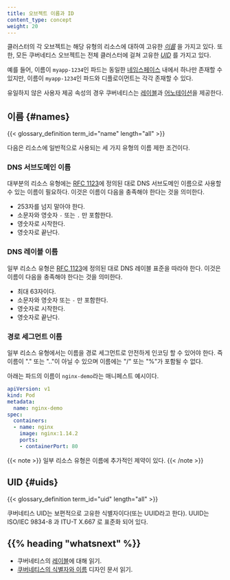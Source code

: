 ```yaml
---
title: 오브젝트 이름과 ID
content_type: concept
weight: 20
---
```


<!-- overview -->

클러스터의 각 오브젝트는 해당 유형의 리소스에 대하여 고유한 [_이름_](#names) 을 가지고 있다.
또한, 모든 쿠버네티스 오브젝트는 전체 클러스터에 걸쳐 고유한 [_UID_](#uids) 를 가지고 있다.

예를 들어, 이름이 `myapp-1234`인 파드는 동일한 [네임스페이스](/ko/docs/concepts/overview/working-with-objects/namespaces/) 내에서 하나만 존재할 수 있지만, 이름이 `myapp-1234`인 파드와 디플로이먼트는 각각 존재할 수 있다.

유일하지 않은 사용자 제공 속성의 경우 쿠버네티스는 [레이블](/ko/docs/concepts/overview/working-with-objects/labels/)과 [어노테이션](/ko/docs/concepts/overview/working-with-objects/annotations/)을 제공한다.



<!-- body -->

## 이름 {#names}

{{< glossary_definition term_id="name" length="all" >}}

다음은 리소스에 일반적으로 사용되는 세 가지 유형의 이름 제한 조건이다.

### DNS 서브도메인 이름

대부분의 리소스 유형에는 [RFC 1123](https://tools.ietf.org/html/rfc1123)에 정의된 대로 
DNS 서브도메인 이름으로 사용할 수 있는 이름이 필요하다.
이것은 이름이 다음을 충족해야 한다는 것을 의미한다.

- 253자를 넘지 말아야 한다.
- 소문자와 영숫자 `-` 또는 `.` 만 포함한다.
- 영숫자로 시작한다.
- 영숫자로 끝난다.

### DNS 레이블 이름

일부 리소스 유형은 [RFC 1123](https://tools.ietf.org/html/rfc1123)에
정의된 대로 DNS 레이블 표준을 따라야 한다.
이것은 이름이 다음을 충족해야 한다는 것을 의미한다.

- 최대 63자이다.
- 소문자와 영숫자 또는 `-` 만 포함한다.
- 영숫자로 시작한다.
- 영숫자로 끝난다.

### 경로 세그먼트 이름

일부 리소스 유형에서는 이름을 경로 세그먼트로 안전하게 인코딩 할 수
있어야 한다. 즉 이름이 "." 또는 ".."이 아닐 수 있으며 이름에는
"/" 또는 "%"가 포함될 수 없다.

아래는 파드의 이름이 `nginx-demo`라는 매니페스트 예시이다.

```yaml
apiVersion: v1
kind: Pod
metadata:
  name: nginx-demo
spec:
  containers:
  - name: nginx
    image: nginx:1.14.2
    ports:
    - containerPort: 80
```

{{< note >}}
일부 리소스 유형은 이름에 추가적인 제약이 있다.
{{< /note >}}

## UID {#uids}

{{< glossary_definition term_id="uid" length="all" >}}

쿠버네티스 UID는 보편적으로 고유한 식별자이다(또는 UUID라고 한다).
UUID는 ISO/IEC 9834-8 과 ITU-T X.667 로 표준화 되어 있다.


## {{% heading "whatsnext" %}}

* 쿠버네티스의 [레이블](/ko/docs/concepts/overview/working-with-objects/labels/)에 대해 읽기.
* [쿠버네티스의 식별자와 이름](https://git.k8s.io/community/contributors/design-proposals/architecture/identifiers.md) 디자인 문서 읽기.
